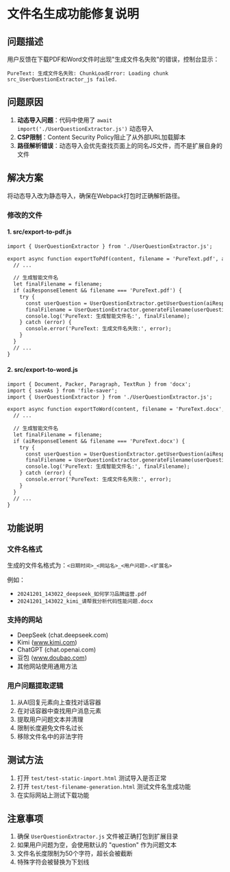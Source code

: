 # 文件名生成功能修复说明

## 问题描述
用户反馈在下载PDF和Word文件时出现"生成文件名失败"的错误，控制台显示：
```
PureText: 生成文件名失败: ChunkLoadError: Loading chunk src_UserQuestionExtractor_js failed.
```

## 问题原因
1. **动态导入问题**：代码中使用了 `await import('./UserQuestionExtractor.js')` 动态导入
2. **CSP限制**：Content Security Policy阻止了从外部URL加载脚本
3. **路径解析错误**：动态导入会优先查找页面上的同名JS文件，而不是扩展自身的文件

## 解决方案
将动态导入改为静态导入，确保在Webpack打包时正确解析路径。

### 修改的文件

#### 1. src/export-to-pdf.js
```diff
import { UserQuestionExtractor } from './UserQuestionExtractor.js';

export async function exportToPdf(content, filename = 'PureText.pdf', aiResponseElement = null) {
  // ...
  
  // 生成智能文件名
  let finalFilename = filename;
  if (aiResponseElement && filename === 'PureText.pdf') {
    try {
      const userQuestion = UserQuestionExtractor.getUserQuestion(aiResponseElement);
      finalFilename = UserQuestionExtractor.generateFilename(userQuestion, 'pdf');
      console.log('PureText: 生成智能文件名:', finalFilename);
    } catch (error) {
      console.error('PureText: 生成文件名失败:', error);
    }
  }
  // ...
}
```

#### 2. src/export-to-word.js
```diff
import { Document, Packer, Paragraph, TextRun } from 'docx';
import { saveAs } from 'file-saver';
import { UserQuestionExtractor } from './UserQuestionExtractor.js';

export async function exportToWord(content, filename = 'PureText.docx', aiResponseElement = null) {
  // ...
  
  // 生成智能文件名
  let finalFilename = filename;
  if (aiResponseElement && filename === 'PureText.docx') {
    try {
      const userQuestion = UserQuestionExtractor.getUserQuestion(aiResponseElement);
      finalFilename = UserQuestionExtractor.generateFilename(userQuestion, 'docx');
      console.log('PureText: 生成智能文件名:', finalFilename);
    } catch (error) {
      console.error('PureText: 生成文件名失败:', error);
    }
  }
  // ...
}
```

## 功能说明

### 文件名格式
生成的文件名格式为：`<日期时间>_<网站名>_<用户问题>.<扩展名>`

例如：
- `20241201_143022_deepseek_如何学习品牌运营.pdf`
- `20241201_143022_kimi_请帮我分析代码性能问题.docx`

### 支持的网站
- DeepSeek (chat.deepseek.com)
- Kimi (www.kimi.com)
- ChatGPT (chat.openai.com)
- 豆包 (www.doubao.com)
- 其他网站使用通用方法

### 用户问题提取逻辑
1. 从AI回复元素向上查找对话容器
2. 在对话容器中查找用户消息元素
3. 提取用户问题文本并清理
4. 限制长度避免文件名过长
5. 移除文件名中的非法字符

## 测试方法
1. 打开 `test/test-static-import.html` 测试导入是否正常
2. 打开 `test/test-filename-generation.html` 测试文件名生成功能
3. 在实际网站上测试下载功能

## 注意事项
1. 确保 `UserQuestionExtractor.js` 文件被正确打包到扩展目录
2. 如果用户问题为空，会使用默认的 "question" 作为问题文本
3. 文件名长度限制为50个字符，超长会被截断
4. 特殊字符会被替换为下划线 